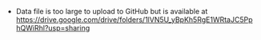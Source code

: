 - Data file is too large to upload to GitHub but is available at https://drive.google.com/drive/folders/1lVN5U_yBpKh5RgE1WRtaJC5PphQWiRhl?usp=sharing
